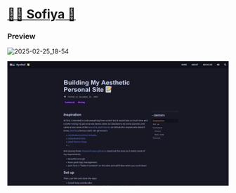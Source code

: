 [🌸🐳 Sofiya 👋](https://kennel-linux.github.io)
================================

### Preview

![2025-02-25_18-54](https://github.com/user-attachments/assets/f6c43ec5-f0f9-4aa8-b12b-5095cb3ec5d1)


![post-dark](assets/post-dark.png)
